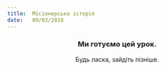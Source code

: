 ```yaml
---
title:  Місіонерська історія
date:   09/03/2018
---
```


### <center>Ми готуємо цей урок.</center>
<center>Будь ласка, зайдіть пізніше.</center>